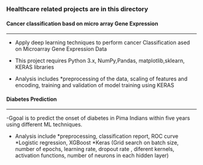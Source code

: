 ### Healthcare related projects are  in this directory

#### Cancer classification basd on micro array Gene Expression
----------------------------------------------------------------
- Apply deep learning techniques to perform cancer Classification ased on Microarray Gene Expression Data

- This project requires Python 3.x, NumPy,Pandas, matplotlib,sklearn, KERAS libraries

- Analysis includes
  *preprocessing of the data,  scaling of features and encoding, training and validation of model training using KERAS

#### Diabetes Prediction
----------------------------------------------------------------
-Ggoal is to predict the onset of diabetes in Pima Indians within five years using different ML techniques.

- Analysis include
   *preprocessing, classification report, ROC curve
   *Logistic regression, XGBoost
   *Keras (Grid search on batch size, number of epochs, learning rate, dropout rate , diferent kernels, activation functions, number of neurons in each hidden layer)